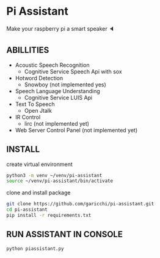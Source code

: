# Pi Assistant
Make your raspberry pi a smart speaker :speaker:

## ABILLITIES

- Acoustic Speech Recognition
    - Cognitive Service Speech Api with sox
- Hotword Detection
    - Snowboy (not implemented yes)
- Speech Language Understanding
    - Cognitive Service LUIS Api
- Text To Speech
    - Open Jtalk
- IR Control
    - lirc (not implemented yet)
- Web Server Control Panel (not implemented yet)

## INSTALL

create virtual environment
```sh
python3 -m venv ~/venv/pi-assistant
source ~/venv/pi-assistant/bin/activate
```

clone and install package
```sh
git clone https://github.com/garicchi/pi-assistant.git
cd pi-assistant
pip install -r requirements.txt
```

## RUN ASSISTANT IN CONSOLE

```sh
python piassistant.py
```